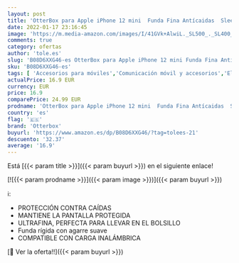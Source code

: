 ```yaml
---
layout: post
title: 'OtterBox para Apple iPhone 12 mini  Funda Fina Antícaidas  Sleek Case  Black Crystal Transparente/Negro - Sin Caja Retail'
date: 2022-01-17 23:16:45
image: 'https://m.media-amazon.com/images/I/41GVk+AlwiL._SL500_._SL400_.jpg'
comments: true
category: ofertas
author: 'tole.es'
slug: 'B08D6XXG46-es OtterBox para Apple iPhone 12 mini Funda Fina Antícaidas...'
sku: 'B08D6XXG46-es'
tags: [ 'Accesorios para móviles','Comunicación móvil y accesorios','Electrónica','Fundas y carcasas para teléfonos móviles','apple','iphone','otterbox', ]
actualPrice: 16.9 EUR
currency: EUR
price: 16.9
comparePrice: 24.99 EUR
prodname: 'OtterBox para Apple iPhone 12 mini  Funda Fina Antícaidas  Sleek Case  Black Crystal Transparente/Negro - Sin Caja Retail'
country: 'es'
flag: '🇪🇸'
brand: 'Otterbox'
buyurl: 'https://www.amazon.es/dp/B08D6XXG46/?tag=tolees-21'
descuento: '32.37'
average: '16.9'
---
```


Está [{{< param title >}}]({{< param buyurl >}}) en el siguiente enlace!

[![{{< param prodname >}}]({{< param image >}})]({{< param buyurl >}})

ℹ️:

- PROTECCIÓN CONTRA CAÍDAS
- MANTIENE LA PANTALLA PROTEGIDA
- ULTRAFINA, PERFECTA PARA LLEVAR EN EL BOLSILLO
- Funda rígida con agarre suave
- COMPATIBLE CON CARGA INALÁMBRICA

[🛒 Ver la oferta!!]({{< param buyurl >}})

